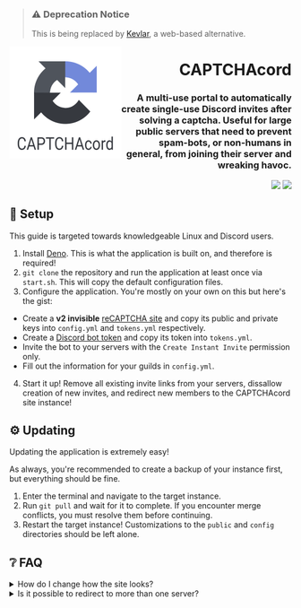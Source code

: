 [Support]: https://encode42.dev/support
[Discord Badge]: https://img.shields.io/discord/646517284453613578?color=7289da&labelColor=7289da&label=​&logo=discord&logoColor=white&style=flat-square
[Codacy]: https://app.codacy.com/gh/Encode42/CAPTCHAcord
[Codacy Badge]: https://img.shields.io/codacy/grade/79f97c356b6a47fc9251096465e3b7f0?color=172B4D&labelColor=172B4D&label=​&logo=codacy&style=flat-square
[Kevlar]: https://kevlar.to

> ### ⚠️ Deprecation Notice
> This is being replaced by [Kevlar], a web-based alternative.

<img src=".github/assets/badge.png" width="200px" align="left">

<div align="right">

# CAPTCHAcord
### A multi-use portal to automatically create single-use Discord invites after solving a captcha. Useful for large public servers that need to prevent spam-bots, or non-humans in general, from joining their server and wreaking havoc.
[![][Codacy Badge]][Codacy] [![][Discord Badge]][Support]
</div>

## 🔧 Setup
This guide is targeted towards knowledgeable Linux and Discord users.

1. Install [Deno](https://deno.land/). This is what the application is built on, and therefore is required!
2. `git clone` the repository and run the application at least once via `start.sh`. This will copy the default configuration files.
3. Configure the application. You're mostly on your own on this but here's the gist:
  - Create a **v2 invisible** [reCAPTCHA site](https://www.google.com/recaptcha/admin/create) and copy its public and private keys into `config.yml` and `tokens.yml` respectively.
  - Create a [Discord bot token](https://www.writebots.com/discord-bot-token/) and copy its token into `tokens.yml`.
  - Invite the bot to your servers with the `Create Instant Invite` permission only.
  - Fill out the information for your guilds in `config.yml`.
4. Start it up! Remove all existing invite links from your servers, dissallow creation of new invites, and redirect new members to the CAPTCHAcord site instance!

## ⚙️ Updating
Updating the application is extremely easy!

As always, you're recommended to create a backup of your instance first, but everything should be fine.

1. Enter the terminal and navigate to the target instance.
2. Run `git pull` and wait for it to complete. If you encounter merge conflicts, you must resolve them before continuing.
3. Restart the target instance! Customizations to the `public` and `config` directories should be left alone.

## ❔ FAQ
<details>
<summary>
How do I change how the site looks?
</summary>

Changes to in the `public` and `private` directories will never be modified, unless a commit changes said files.
All dynamic routes, strings, etc. are generated in code and are harder to modify.
</details>

<details>
<summary>
Is it possible to redirect to more than one server?
</summary>

Yes! In your `config.yml`, you can define multiple routes in the `discord.guilds` key. Keep in mind, the bot needs to be in each server and have sufficient permissions.

Example config:
```yaml
# Discord settings
discord:
  # Guilds to provide endpoints for
  guilds:
    # id: Guild to create invites for. (Discord guild ID)
    # channel: Channel to create invite to. (Discord channel ID)
    # name: (optional) Override the name of the guild displayed on the website.
    #       Defaults to the guild's display name if non-existent.
    # endpoint: (optional) Endpoint to attach and listen to. (HTTP location)
    #           Defaults to the name of the key.
    default:
      id: "684495087534866437"
      channel: "684550338291957896"
      endpoint: "/my-server"

    test:
      id: "365455168583499776"
      channel: "365455168583499779"
      name: ""
```

This will redirect `/my-server` to the guild `684495087534866437`, and `/test` to `365455168583499776`!
</details>
